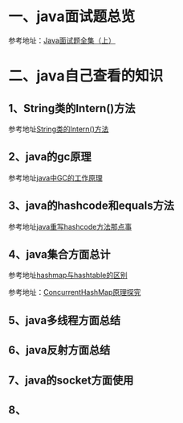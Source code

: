# 一、java面试题总览
参考地址：[Java面试题全集（上）](https://blog.csdn.net/jackfrued/article/details/44921941)

# 二、java自己查看的知识
## 1、String类的Intern()方法
参考地址[String类的Intern()方法](https://blog.csdn.net/as1072966956/article/details/82051111)
## 2、java的gc原理
参考地址[java中GC的工作原理](https://www.cnblogs.com/diaozhaojian/p/10510608.html)
## 3、java的hashcode和equals方法
参考地址[java重写hashcode方法那点事](https://blog.csdn.net/zhengchao1991/article/details/78916471)
## 4、java集合方面总计
参考地址[hashmap与hashtable的区别](https://www.jianshu.com/p/939b8a672070)

参考地址：[ConcurrentHashMap原理探究](https://www.cnblogs.com/huangjuncong/p/9478505.html)
## 5、java多线程方面总结
## 6、java反射方面总结
## 7、java的socket方面使用
## 8、
